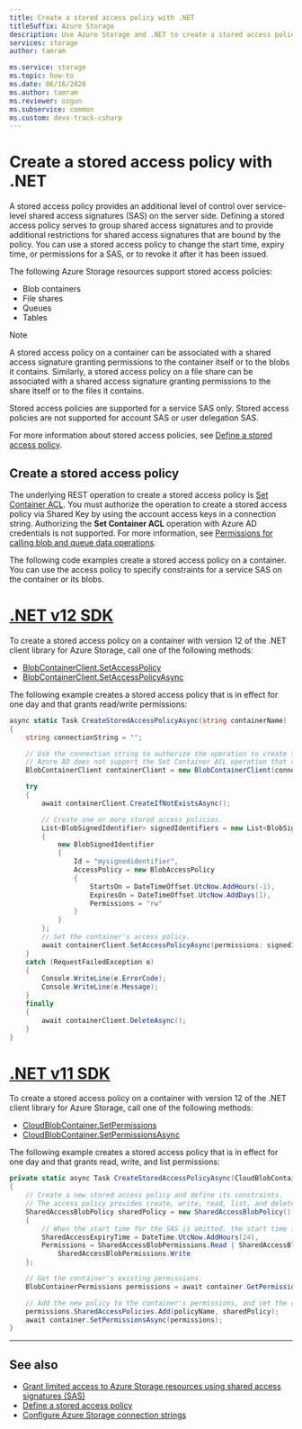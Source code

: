 ```yaml
---
title: Create a stored access policy with .NET
titleSuffix: Azure Storage
description: Use Azure Storage and .NET to create a stored access policy. Exercise additional levels of control over service-level shared access signatures on the server.
services: storage
author: tamram

ms.service: storage
ms.topic: how-to
ms.date: 06/16/2020
ms.author: tamram
ms.reviewer: ozgun
ms.subservice: common
ms.custom: devx-track-csharp
---
```


# Create a stored access policy with .NET

A stored access policy provides an additional level of control over service-level shared access signatures (SAS) on the server side. Defining a stored access policy serves to group shared access signatures and to provide additional restrictions for shared access signatures that are bound by the policy. You can use a stored access policy to change the start time, expiry time, or permissions for a SAS, or to revoke it after it has been issued.
  
The following Azure Storage resources support stored access policies:  
  
- Blob containers  
- File shares  
- Queues  
- Tables  
  
> [!NOTE]
> A stored access policy on a container can be associated with a shared access signature granting permissions to the container itself or to the blobs it contains. Similarly, a stored access policy on a file share can be associated with a shared access signature granting permissions to the share itself or to the files it contains.  
>
> Stored access policies are supported for a service SAS only. Stored access policies are not supported for account SAS or user delegation SAS.  

For more information about stored access policies, see [Define a stored access policy](/rest/api/storageservices/define-stored-access-policy).

## Create a stored access policy

The underlying REST operation to create a stored access policy is [Set Container ACL](/rest/api/storageservices/set-container-acl). You must authorize the operation to create a stored access policy via Shared Key by using the account access keys in a connection string. Authorizing the **Set Container ACL** operation with Azure AD credentials is not supported. For more information, see [Permissions for calling blob and queue data operations](/rest/api/storageservices/authorize-with-azure-active-directory#permissions-for-calling-blob-and-queue-data-operations).

The following code examples create a stored access policy on a container. You can use the access policy to specify constraints for a service SAS on the container or its blobs.

# [.NET v12 SDK](#tab/dotnet)

To create a stored access policy on a container with version 12 of the .NET client library for Azure Storage, call one of the following methods:

- [BlobContainerClient.SetAccessPolicy](/dotnet/api/azure.storage.blobs.blobcontainerclient.setaccesspolicy)
- [BlobContainerClient.SetAccessPolicyAsync](/dotnet/api/azure.storage.blobs.blobcontainerclient.setaccesspolicyasync)

The following example creates a stored access policy that is in effect for one day and that grants read/write permissions:

```csharp
async static Task CreateStoredAccessPolicyAsync(string containerName)
{
    string connectionString = "";

    // Use the connection string to authorize the operation to create the access policy.
    // Azure AD does not support the Set Container ACL operation that creates the policy.
    BlobContainerClient containerClient = new BlobContainerClient(connectionString, containerName);

    try
    {
        await containerClient.CreateIfNotExistsAsync();

        // Create one or more stored access policies.
        List<BlobSignedIdentifier> signedIdentifiers = new List<BlobSignedIdentifier>
        {
            new BlobSignedIdentifier
            {
                Id = "mysignedidentifier",
                AccessPolicy = new BlobAccessPolicy
                {
                    StartsOn = DateTimeOffset.UtcNow.AddHours(-1),
                    ExpiresOn = DateTimeOffset.UtcNow.AddDays(1),
                    Permissions = "rw"
                }
            }
        };
        // Set the container's access policy.
        await containerClient.SetAccessPolicyAsync(permissions: signedIdentifiers);
    }
    catch (RequestFailedException e)
    {
        Console.WriteLine(e.ErrorCode);
        Console.WriteLine(e.Message);
    }
    finally
    {
        await containerClient.DeleteAsync();
    }
}
```

# [.NET v11 SDK](#tab/dotnet11)

To create a stored access policy on a container with version 12 of the .NET client library for Azure Storage, call one of the following methods:

- [CloudBlobContainer.SetPermissions](/dotnet/api/microsoft.azure.storage.blob.cloudblobcontainer.setpermissions)
- [CloudBlobContainer.SetPermissionsAsync](/dotnet/api/microsoft.azure.storage.blob.cloudblobcontainer.setpermissionsasync)

The following example creates a stored access policy that is in effect for one day and that grants read, write, and list permissions:

```csharp
private static async Task CreateStoredAccessPolicyAsync(CloudBlobContainer container, string policyName)
{
    // Create a new stored access policy and define its constraints.
    // The access policy provides create, write, read, list, and delete permissions.
    SharedAccessBlobPolicy sharedPolicy = new SharedAccessBlobPolicy()
    {
        // When the start time for the SAS is omitted, the start time is assumed to be the time when Azure Storage receives the request.
        SharedAccessExpiryTime = DateTime.UtcNow.AddHours(24),
        Permissions = SharedAccessBlobPermissions.Read | SharedAccessBlobPermissions.List |
            SharedAccessBlobPermissions.Write
    };

    // Get the container's existing permissions.
    BlobContainerPermissions permissions = await container.GetPermissionsAsync();

    // Add the new policy to the container's permissions, and set the container's permissions.
    permissions.SharedAccessPolicies.Add(policyName, sharedPolicy);
    await container.SetPermissionsAsync(permissions);
}
```

---

## See also

- [Grant limited access to Azure Storage resources using shared access signatures (SAS)](storage-sas-overview.md)
- [Define a stored access policy](/rest/api/storageservices/define-stored-access-policy)
- [Configure Azure Storage connection strings](storage-configure-connection-string.md)
